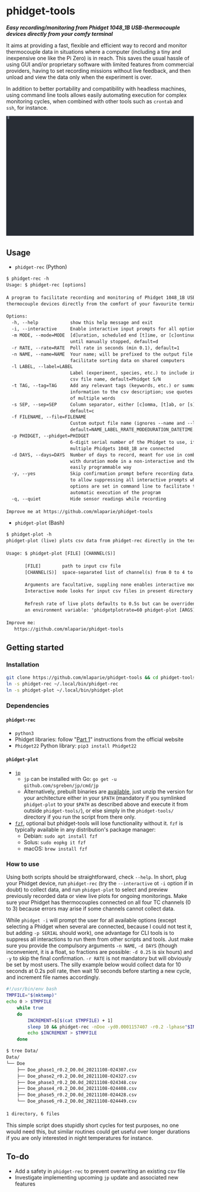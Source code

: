 # phidget-tools
__*Easy recording/monitoring from Phidget 1048_1B USB-thermocouple devices directly from your comfy terminal*__

It aims at providing a fast, flexible and efficient way to record and monitor thermocouple data in situations where a computer (including a tiny and inexpensive one like the Pi Zero) is in reach. This saves the usual hassle of using GUI and/or proprietary software with limited features from commercial providers, having to set recording missions without live feedback, and then unload and view the data only when the experiment is over.

In addition to better portability and compatibility with headless machines, using command line tools allows easily automating execution for complex monitoring cycles, when combined with other tools such as `crontab` and `ssh`, for instance.

<p align="center">
    <a href="https://asciinema.org/a/447554">
        <img width="800" src="https://github.com/mlaparie/phidget-tools/raw/main/pics/phidget-rec.svg">
    </a>
</p>

<p align="center">
    <a href="https://raw.githubusercontent.com/mlaparie/phidget-tools/main/pics/phidget-plot.mp4"
    <img width="1000" src="https://github.com/mlaparie/phidget-tools/raw/main/pics/phidget-plot.gif">
    </a>
</p>

## Usage
- `phidget-rec` (Python)

```txt
$ phidget-rec -h
Usage: $ phidget-rec [options]

A program to facilitate recording and monitoring of Phidget 1048_1B USB-
thermocouple devices directly from the comfort of your favourite terminal

Options:
  -h, --help            show this help message and exit
  -i, --interactive     Enable interactive input prompts for all options
  -m MODE, --mode=MODE  [d]uration, scheduled end [t]ime, or [c]ontinuous
                        until manually stopped, default=d
  -r RATE, --rate=RATE  Poll rate in seconds (min 0.1), default=1
  -n NAME, --name=NAME  Your name; will be prefixed to the output file name to
                        facilitate sorting data on shared computers
  -l LABEL, --label=LABEL
                        Label (experiment, species, etc.) to include in the
                        csv file name, default=Phidget S/N
  -t TAG, --tag=TAG     Add any relevant tags (keywords, etc.) or summary
                        information to the csv description; use quotes in case
                        of multiple words
  -s SEP, --sep=SEP     Column separator, either [c]omma, [t]ab, or [s]pace,
                        default=c
  -f FILENAME, --file=FILENAME
                        Custom output file name (ignores --name and --label),
                        default=NAME_LABEL_RRATE_MODEDURATION_DATETIME.csv
  -p PHIDGET, --phidget=PHIDGET
                        6-digit serial number of the Phidget to use, if
                        multiple Phidgets 1048_1B are connected
  -d DAYS, --days=DAYS  Number of days to record, meant for use in combination
                        with duration mode in a non-interactive and therefore
                        easily programmable way
  -y, --yes             Skip confirmation prompt before recording data, meant
                        to allow suppressing all interactive prompts when
                        options are set in command line to facilitate the
                        automatic execution of the program
  -q, --quiet           Hide sensor readings while recording

Improve me at https://github.com/mlaparie/phidget-tools
```

- `phidget-plot` (Bash)

```txt
$ phidget-plot -h
phidget-plot (live) plots csv data from phidget-rec directly in the terminal.

Usage: $ phidget-plot [FILE] [CHANNEL(S)]

       [FILE]        path to input csv file
       [CHANNEL(S)]  space-separated list of channel(s) from 0 to 4 to plot, e.g., 0 1 2 3 4

       Arguments are facultative, suppling none enables interactive mode (requires fzf).
       Interactive mode looks for input csv files in present directory and takes no [CHANNEL] argument.

       Refresh rate of live plots defaults to 0.5s but can be overriden with
       an environment variable: 'phidgetplotrate=60 phidget-plot [ARGS]'

Improve me:
   https://github.com/mlaparie/phidget-tools
```

## Getting started
### Installation

```bash
git clone https://github.com/mlaparie/phidget-tools && cd phidget-tools
ln -s phidget-rec ~/.local/bin/phidget-rec
ln -s phidget-plot ~/.local/bin/phidget-plot
```

### Dependencies
#### `phidget-rec`
- `python3`
- Phidget libraries: follow "[Part 1](https://www.phidgets.com/?tier=3&catid=14&pcid=12&prodid=120R0)" instructions from the official website
- `Phidget22` Python library: `pip3 install Phidget22`

#### `phidget-plot`
- [`jp`](https://github.com/sgreben/jp)
  * `jp` can be installed with Go: `go get -u github.com/sgreben/jp/cmd/jp`
  * Alternatively, prebuilt binaries are [available](https://github.com/sgreben/jp/releases), just unzip the version for your architecture either in your `$PATH` (mandatory if you symlinked `phidget-plot` to your `$PATH` as described above and execute it from outside `phidget-tools/`), or else simply in the `phidget-tools/` directory if you run the script from there only.
- [`fzf`](https://github.com/junegunn/fzf), optional but phidget-tools will lose functionality without it.
  `fzf` is typically available in any distribution's package manager:
  * Debian: `sudo apt install fzf`
  * Solus: `sudo eopkg it fzf`
  * macOS: `brew install fzf`

### How to use
Using both scripts should be straightforward, check `--help`. In short, plug your Phidget device, run `phidget-rec` (try the `--interactive` ot `-i`  option if in doubt) to collect data, and run `phidget-plot` to select and preview previously recorded data or view live plots for ongoing monitorings. Make sure your Phidget has thermocouples connected on all four TC channels (0 to 3) because errors may arise if some channels cannot collect data.

While `phidget -i` will prompt the user for all available options (except selecting a Phidget when several are connected, because I could not test it, but adding `-p SERIAL` should work), one advantage for CLI tools is to suppress all interactions to run them from other scripts and tools. Just make sure you provide the compulsory arguments `-n NAME`, `-d DAYS` (though inconvenient, it is a float, so fractions are possible: `-d 0.25` is six hours) and `-y` to skip the final confirmation. `-r RATE` is not mandatory but will obviously be set by most users. The silly example below would collect data for 10 seconds at 0.2s poll rate, then wait 10 seconds before starting a new cycle, and increment file names accordingly.

```bash
#!/usr/bin/env bash
TMPFILE="$(mktemp)"
echo 0 > $TMPFILE
	while true
	do
		INCREMENT=$[$(cat $TMPFILE) + 1]
		sleep 10 && phidget-rec -nDoe -yd0.0001157407 -r0.2 -lphase"$INCREMENT"
		echo $INCREMENT > $TMPFILE
	done
```

```txt
$ tree Data/
Data/
└── Doe
    ├── Doe_phase1_r0.2_D0.0d_20211108-024307.csv
    ├── Doe_phase2_r0.2_D0.0d_20211108-024327.csv
    ├── Doe_phase3_r0.2_D0.0d_20211108-024348.csv
    ├── Doe_phase4_r0.2_D0.0d_20211108-024408.csv
    ├── Doe_phase5_r0.2_D0.0d_20211108-024428.csv
    └── Doe_phase6_r0.2_D0.0d_20211108-024449.csv

1 directory, 6 files
```

This simple script does stupidly short cycles for test purposes, no one would need this, but similar routines could get useful over longer durations if you are only interested in night temperatures for instance.

## To-do
- Add a safety in `phidget-rec` to prevent overwriting an existing csv file
- Investigate implementing upcoming `jp` update and associated new features

